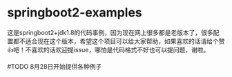 # springboot2-examples
这是springboot2+jdk1.8的代码事例，因为现在网上很多都是老版本了，很多配置都不适合现在这个版本，希望这个项目可以给大家帮助，如果喜欢的话请给个赞👍吧！不喜欢的话欢迎提issue，哪怕是代码格式不好也可以提问题，谢啦。

#TODO
8月28日开始提供各种例子
